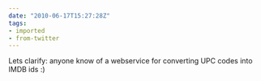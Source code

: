 ```yaml
---
date: "2010-06-17T15:27:28Z"
tags:
- imported
- from-twitter
---
```

Lets clarify: anyone know of a webservice for converting UPC codes into IMDB ids :\)
